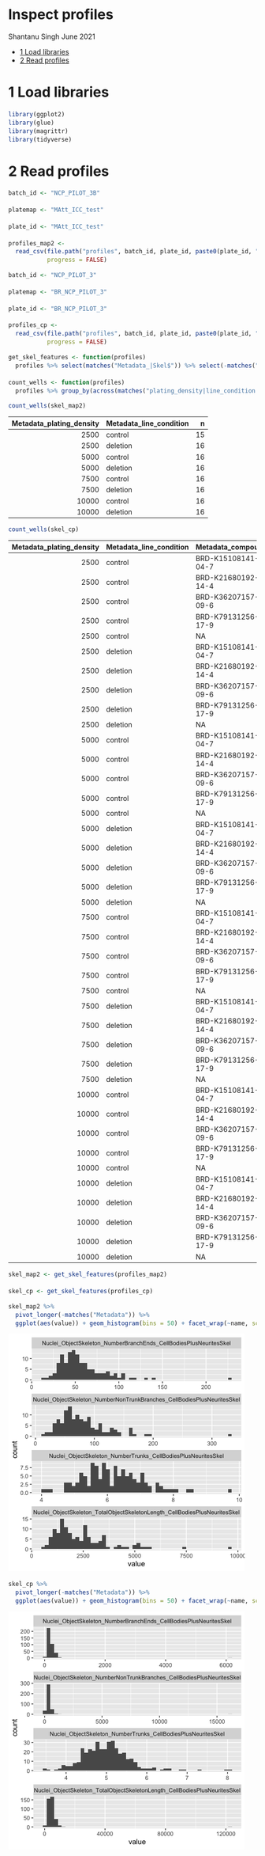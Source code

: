 Inspect profiles
================
Shantanu Singh
June 2021

-   [1 Load libraries](#load-libraries)
-   [2 Read profiles](#read-profiles)

# 1 Load libraries

``` r
library(ggplot2)
library(glue)
library(magrittr)
library(tidyverse)
```

# 2 Read profiles

``` r
batch_id <- "NCP_PILOT_3B"

platemap <- "MAtt_ICC_test"

plate_id <- "MAtt_ICC_test"

profiles_map2 <- 
  read_csv(file.path("profiles", batch_id, plate_id, paste0(plate_id, "_augmented.csv.gz")), 
           progress = FALSE)
```

``` r
batch_id <- "NCP_PILOT_3"

platemap <- "BR_NCP_PILOT_3"

plate_id <- "BR_NCP_PILOT_3"

profiles_cp <- 
  read_csv(file.path("profiles", batch_id, plate_id, paste0(plate_id, "_augmented.csv.gz")), 
           progress = FALSE)
```

``` r
get_skel_features <- function(profiles) 
  profiles %>% select(matches("Metadata_|Skel$")) %>% select(-matches("_mito_skel$"))

count_wells <- function(profiles) 
  profiles %>% group_by(across(matches("plating_density|line_condition|compound_ID"))) %>% tally()
```

``` r
count_wells(skel_map2)
```

<div class="kable-table">

| Metadata\_plating\_density | Metadata\_line\_condition |   n |
|---------------------------:|:--------------------------|----:|
|                       2500 | control                   |  15 |
|                       2500 | deletion                  |  16 |
|                       5000 | control                   |  16 |
|                       5000 | deletion                  |  16 |
|                       7500 | control                   |  16 |
|                       7500 | deletion                  |  16 |
|                      10000 | control                   |  16 |
|                      10000 | deletion                  |  16 |

</div>

``` r
count_wells(skel_cp)
```

<div class="kable-table">

| Metadata\_plating\_density | Metadata\_line\_condition | Metadata\_compound\_ID |   n |
|---------------------------:|:--------------------------|:-----------------------|----:|
|                       2500 | control                   | BRD-K15108141-003-04-7 |   4 |
|                       2500 | control                   | BRD-K21680192-300-14-4 |   4 |
|                       2500 | control                   | BRD-K36207157-001-09-6 |   4 |
|                       2500 | control                   | BRD-K79131256-001-17-9 |   4 |
|                       2500 | control                   | NA                     |  32 |
|                       2500 | deletion                  | BRD-K15108141-003-04-7 |   3 |
|                       2500 | deletion                  | BRD-K21680192-300-14-4 |   4 |
|                       2500 | deletion                  | BRD-K36207157-001-09-6 |   4 |
|                       2500 | deletion                  | BRD-K79131256-001-17-9 |   4 |
|                       2500 | deletion                  | NA                     |  33 |
|                       5000 | control                   | BRD-K15108141-003-04-7 |   4 |
|                       5000 | control                   | BRD-K21680192-300-14-4 |   4 |
|                       5000 | control                   | BRD-K36207157-001-09-6 |   4 |
|                       5000 | control                   | BRD-K79131256-001-17-9 |   4 |
|                       5000 | control                   | NA                     |  32 |
|                       5000 | deletion                  | BRD-K15108141-003-04-7 |   4 |
|                       5000 | deletion                  | BRD-K21680192-300-14-4 |   4 |
|                       5000 | deletion                  | BRD-K36207157-001-09-6 |   4 |
|                       5000 | deletion                  | BRD-K79131256-001-17-9 |   4 |
|                       5000 | deletion                  | NA                     |  32 |
|                       7500 | control                   | BRD-K15108141-003-04-7 |   4 |
|                       7500 | control                   | BRD-K21680192-300-14-4 |   4 |
|                       7500 | control                   | BRD-K36207157-001-09-6 |   4 |
|                       7500 | control                   | BRD-K79131256-001-17-9 |   4 |
|                       7500 | control                   | NA                     |  32 |
|                       7500 | deletion                  | BRD-K15108141-003-04-7 |   4 |
|                       7500 | deletion                  | BRD-K21680192-300-14-4 |   4 |
|                       7500 | deletion                  | BRD-K36207157-001-09-6 |   4 |
|                       7500 | deletion                  | BRD-K79131256-001-17-9 |   4 |
|                       7500 | deletion                  | NA                     |  32 |
|                      10000 | control                   | BRD-K15108141-003-04-7 |   4 |
|                      10000 | control                   | BRD-K21680192-300-14-4 |   4 |
|                      10000 | control                   | BRD-K36207157-001-09-6 |   4 |
|                      10000 | control                   | BRD-K79131256-001-17-9 |   4 |
|                      10000 | control                   | NA                     |  32 |
|                      10000 | deletion                  | BRD-K15108141-003-04-7 |   4 |
|                      10000 | deletion                  | BRD-K21680192-300-14-4 |   4 |
|                      10000 | deletion                  | BRD-K36207157-001-09-6 |   4 |
|                      10000 | deletion                  | BRD-K79131256-001-17-9 |   4 |
|                      10000 | deletion                  | NA                     |  32 |

</div>

``` r
skel_map2 <- get_skel_features(profiles_map2)

skel_cp <- get_skel_features(profiles_cp)
```

``` r
skel_map2 %>%
  pivot_longer(-matches("Metadata")) %>%
  ggplot(aes(value)) + geom_histogram(bins = 50) + facet_wrap(~name, scales = "free", ncol = 1)
```

![](4.branching-analysis_files/figure-gfm/unnamed-chunk-13-1.png)<!-- -->

``` r
skel_cp %>%
  pivot_longer(-matches("Metadata")) %>%
  ggplot(aes(value)) + geom_histogram(bins = 50) + facet_wrap(~name, scales = "free", ncol = 1)
```

![](4.branching-analysis_files/figure-gfm/unnamed-chunk-14-1.png)<!-- -->

